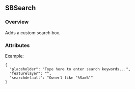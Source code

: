 ## SBSearch ##
### Overview ###
Adds a custom search box.

### Attributes ###


Example:
```
{
  "placeholder": "Type here to enter search keywords...",
  "featurelayer": "",
  "searchdefault": "Owner1 like '%Sam%'"
}
```

